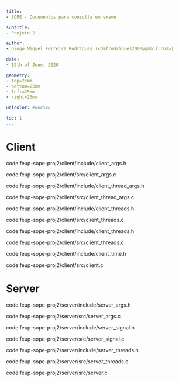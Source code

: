 ```yaml
---
title:
- SOPE - Documentos para consulta em exame

subtitle:
- Projeto 2

author:
- Diogo Miguel Ferreira Rodrigues (<dmfrodrigues2000@gmail.com>)

date:
- 19th of June, 2020

geometry:
- top=25mm
- bottom=25mm
- left=25mm
- right=25mm

urlcolor: #0645AD

toc: 1
...
```


# Client

code:feup-sope-proj2/client/include/client_args.h

code:feup-sope-proj2/client/src/client_args.c

code:feup-sope-proj2/client/include/client_thread_args.h

code:feup-sope-proj2/client/src/client_thread_args.c

code:feup-sope-proj2/client/include/client_threads.h

code:feup-sope-proj2/client/src/client_threads.c

code:feup-sope-proj2/client/include/client_threads.h

code:feup-sope-proj2/client/src/client_threads.c

code:feup-sope-proj2/client/include/client_time.h

code:feup-sope-proj2/client/src/client.c

# Server

code:feup-sope-proj2/server/include/server_args.h

code:feup-sope-proj2/server/src/server_args.c

code:feup-sope-proj2/server/include/server_signal.h

code:feup-sope-proj2/server/src/server_signal.c

code:feup-sope-proj2/server/include/server_threads.h

code:feup-sope-proj2/server/src/server_threads.c

code:feup-sope-proj2/server/src/server.c

